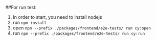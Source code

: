 ##For run test:
1. In order to start, you need to install nodejs
2. run `npm install`
3. open `npm --prefix ./packages/frontend/e2e-tests/ run cy:open`
4. run `npm --prefix ./packages/frontend/e2e-tests/ run cy:run`

